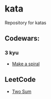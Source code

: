 # kata
Repository for katas

## Codewars:

### 3 kyu 

- [Make a spiral](codewars/src/main/java/org/fulgas/kata/codewars/_3kyu/README.md)

## LeetCode

- [Two Sum](leetcode/src/main/java/org/fulgas/kata/leetcode/easy/README.md)
